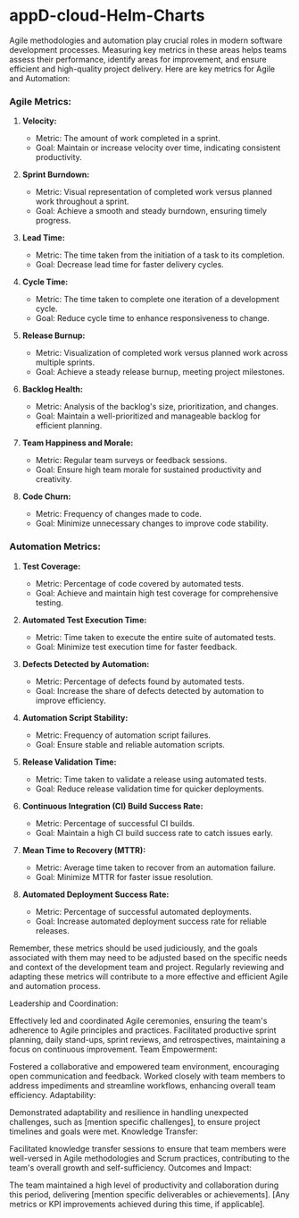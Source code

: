 # appD-cloud-Helm-Charts

Agile methodologies and automation play crucial roles in modern software development processes. Measuring key metrics in these areas helps teams assess their performance, identify areas for improvement, and ensure efficient and high-quality project delivery. Here are key metrics for Agile and Automation:

### Agile Metrics:

1. **Velocity:**
   - Metric: The amount of work completed in a sprint.
   - Goal: Maintain or increase velocity over time, indicating consistent productivity.

2. **Sprint Burndown:**
   - Metric: Visual representation of completed work versus planned work throughout a sprint.
   - Goal: Achieve a smooth and steady burndown, ensuring timely progress.

3. **Lead Time:**
   - Metric: The time taken from the initiation of a task to its completion.
   - Goal: Decrease lead time for faster delivery cycles.

4. **Cycle Time:**
   - Metric: The time taken to complete one iteration of a development cycle.
   - Goal: Reduce cycle time to enhance responsiveness to change.

5. **Release Burnup:**
   - Metric: Visualization of completed work versus planned work across multiple sprints.
   - Goal: Achieve a steady release burnup, meeting project milestones.

6. **Backlog Health:**
   - Metric: Analysis of the backlog's size, prioritization, and changes.
   - Goal: Maintain a well-prioritized and manageable backlog for efficient planning.

7. **Team Happiness and Morale:**
   - Metric: Regular team surveys or feedback sessions.
   - Goal: Ensure high team morale for sustained productivity and creativity.

8. **Code Churn:**
   - Metric: Frequency of changes made to code.
   - Goal: Minimize unnecessary changes to improve code stability.

### Automation Metrics:

1. **Test Coverage:**
   - Metric: Percentage of code covered by automated tests.
   - Goal: Achieve and maintain high test coverage for comprehensive testing.

2. **Automated Test Execution Time:**
   - Metric: Time taken to execute the entire suite of automated tests.
   - Goal: Minimize test execution time for faster feedback.

3. **Defects Detected by Automation:**
   - Metric: Percentage of defects found by automated tests.
   - Goal: Increase the share of defects detected by automation to improve efficiency.

4. **Automation Script Stability:**
   - Metric: Frequency of automation script failures.
   - Goal: Ensure stable and reliable automation scripts.

5. **Release Validation Time:**
   - Metric: Time taken to validate a release using automated tests.
   - Goal: Reduce release validation time for quicker deployments.

6. **Continuous Integration (CI) Build Success Rate:**
   - Metric: Percentage of successful CI builds.
   - Goal: Maintain a high CI build success rate to catch issues early.

7. **Mean Time to Recovery (MTTR):**
   - Metric: Average time taken to recover from an automation failure.
   - Goal: Minimize MTTR for faster issue resolution.

8. **Automated Deployment Success Rate:**
   - Metric: Percentage of successful automated deployments.
   - Goal: Increase automated deployment success rate for reliable releases.

Remember, these metrics should be used judiciously, and the goals associated with them may need to be adjusted based on the specific needs and context of the development team and project. Regularly reviewing and adapting these metrics will contribute to a more effective and efficient Agile and automation process.

Leadership and Coordination:

Effectively led and coordinated Agile ceremonies, ensuring the team's adherence to Agile principles and practices.
Facilitated productive sprint planning, daily stand-ups, sprint reviews, and retrospectives, maintaining a focus on continuous improvement.
Team Empowerment:

Fostered a collaborative and empowered team environment, encouraging open communication and feedback.
Worked closely with team members to address impediments and streamline workflows, enhancing overall team efficiency.
Adaptability:

Demonstrated adaptability and resilience in handling unexpected challenges, such as [mention specific challenges], to ensure project timelines and goals were met.
Knowledge Transfer:

Facilitated knowledge transfer sessions to ensure that team members were well-versed in Agile methodologies and Scrum practices, contributing to the team's overall growth and self-sufficiency.
Outcomes and Impact:

The team maintained a high level of productivity and collaboration during this period, delivering [mention specific deliverables or achievements].
[Any metrics or KPI improvements achieved during this time, if applicable].
